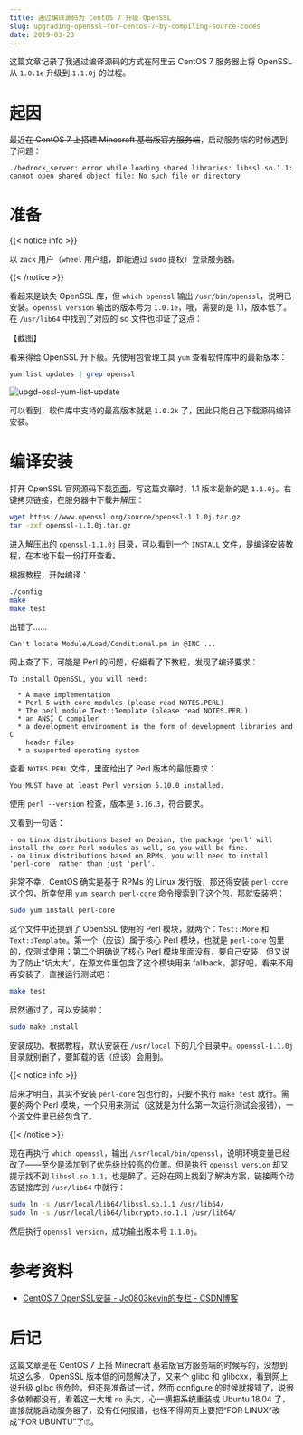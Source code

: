 ```yaml
---
title: 通过编译源码为 CentOS 7 升级 OpenSSL
slug: upgrading-openssl-for-centos-7-by-compiling-source-codes
date: 2019-03-23
---
```


这篇文章记录了我通过编译源码的方式在阿里云 CentOS 7 服务器上将 OpenSSL 从 `1.0.1e` 升级到 `1.1.0j` 的过程。

<!--more-->

# 起因

最近~~在 CentOS 7 上搭建 Minecraft 基岩版官方服务端~~，启动服务端的时候遇到了问题：

```
./bedrock_server: error while loading shared libraries: libssl.so.1.1: cannot open shared object file: No such file or directory
```

# 准备

{{< notice info >}}

以 `zack` 用户（`wheel` 用户组，即能通过 `sudo` 提权）登录服务器。

{{< /notice >}}

看起来是缺失 OpenSSL 库，但 `which openssl` 输出 `/usr/bin/openssl`，说明已安装。`openssl version` 输出的版本号为 `1.0.1e`，哦，需要的是 1.1，版本低了。在 `/usr/lib64` 中找到了对应的 so 文件也印证了这点：

【截图】

看来得给 OpenSSL 升下级。先使用包管理工具 `yum` 查看软件库中的最新版本：

```bash
yum list updates | grep openssl
```

![upgd-ossl-yum-list-update](https://image.zacjact1568.com/post/upgd-ossl-yum-list-update.jpg&post)

可以看到，软件库中支持的最高版本就是 `1.0.2k` 了，因此只能自己下载源码编译安装。

# 编译安装

打开 OpenSSL 官网源码下载[页面](https://www.openssl.org/source/)，写这篇文章时，1.1 版本最新的是 `1.1.0j`。右键拷贝链接，在服务器中下载并解压：

```bash
wget https://www.openssl.org/source/openssl-1.1.0j.tar.gz
tar -zxf openssl-1.1.0j.tar.gz
```

进入解压出的 `openssl-1.1.0j` 目录，可以看到一个 `INSTALL` 文件，是编译安装教程，在本地下载一份打开查看。

根据教程，开始编译：

```bash
./config
make
make test
```

出错了……

```
Can't locate Module/Load/Conditional.pm in @INC ...
```

网上查了下，可能是 Perl 的问题，仔细看了下教程，发现了编译要求：

```
To install OpenSSL, you will need:

  * A make implementation
  * Perl 5 with core modules (please read NOTES.PERL)
  * The perl module Text::Template (please read NOTES.PERL)
  * an ANSI C compiler
  * a development environment in the form of development libraries and C
    header files
  * a supported operating system
```

查看 `NOTES.PERL` 文件，里面给出了 Perl 版本的最低要求：

```
You MUST have at least Perl version 5.10.0 installed.
```

使用 `perl --version` 检查，版本是 `5.16.3`，符合要求。

又看到一句话：

```
- on Linux distributions based on Debian, the package 'perl' will install the core Perl modules as well, so you will be fine.
- on Linux distributions based on RPMs, you will need to install 'perl-core' rather than just 'perl'.
```

非常不幸，CentOS 确实是基于 RPMs 的 Linux 发行版，那还得安装 `perl-core` 这个包，所幸使用 `yum search perl-core` 命令搜索到了这个包，那就安装吧：

```bash
sudo yum install perl-core
```

这个文件中还提到了 OpenSSL 使用的 Perl 模块，就两个：`Test::More` 和 `Text::Template`。第一个（应该）属于核心 Perl 模块，也就是 `perl-core` 包里的，仅测试使用；第二个明确说了核心 Perl 模块里面没有，要自己安装，但又说为了防止“坑太大”，在源文件里包含了这个模块用来 fallback。那好吧，看来不用再安装了，直接运行测试吧：

```bash
make test
```

居然通过了，可以安装啦：

```bash
sudo make install
```

安装成功。根据教程，默认安装在 `/usr/local` 下的几个目录中。`openssl-1.1.0j` 目录就别删了，要卸载的话（应该）会用到。

{{< notice info >}}

后来才明白，其实不安装 `perl-core` 包也行的，只要不执行 `make test` 就行。需要的两个 Perl 模块，一个只用来测试（这就是为什么第一次运行测试会报错），一个源文件里已经包含了。

{{< /notice >}}

现在再执行 `which openssl`，输出 `/usr/local/bin/openssl`，说明环境变量已经改了——至少是添加到了优先级比较高的位置。但是执行 `openssl version` 却又提示找不到 `libssl.so.1.1`，也是醉了。还好在网上找到了解决方案，链接两个动态链接库到 `/usr/lib64` 中就行：

```bash
sudo ln -s /usr/local/lib64/libssl.so.1.1 /usr/lib64/
sudo ln -s /usr/local/lib64/libcrypto.so.1.1 /usr/lib64/
```

然后执行 `openssl version`，成功输出版本号 `1.1.0j`。

# 参考资料

- [CentOS 7 OpenSSL安装 - Jc0803kevin的专栏 - CSDN博客](https://blog.csdn.net/jc0803kevin/article/details/79821168)

# 后记

这篇文章是在 CentOS 7 上搭 Minecraft 基岩版官方服务端的时候写的，没想到坑这么多，OpenSSL 版本低的问题解决了，又来个 glibc 和 glibcxx，看到网上说升级 glibc 很危险，但还是准备试一试，然而 configure 的时候就报错了，说很多依赖都没有，看着这一大堆 `no` 头大，心一横把系统重装成 Ubuntu 18.04 了，直接就能启动服务器了，没有任何报错，也怪不得网页上要把“FOR LINUX”改成“FOR UBUNTU”了🙄。